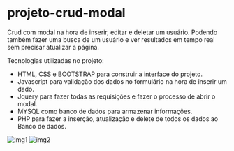 # projeto-crud-modal
Crud com modal na hora de inserir, editar e deletar um usuário. Podendo também fazer uma busca de um usuário e ver resultados em tempo real sem precisar atualizar a página.

Tecnologias utilizadas no projeto:
- HTML, CSS e BOOTSTRAP para construir a interface do projeto.
- Javascript para validação dos dados no formulário na hora de inserir um dado.
- Jquery para fazer todas as requisições e fazer o processo de abrir o modal.
- MYSQL como banco de dados para armazenar informações.
- PHP para fazer a inserção, atualização e delete de todos os dados ao Banco de dados.

![img1](https://user-images.githubusercontent.com/82241726/143782680-855dede8-be69-4615-9071-3c418e46e890.png)
![img2](https://user-images.githubusercontent.com/82241726/143782683-6c055e8b-8063-4130-a4e6-87b57b4e24a9.png)
